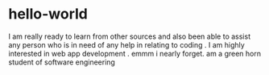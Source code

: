 # hello-world
I am really ready to learn from other sources and also been able to assist any person who is in need of any help in relating to coding .
I am highly interested in web app development .
emmm i nearly forget. am a green horn student of software engineering 
